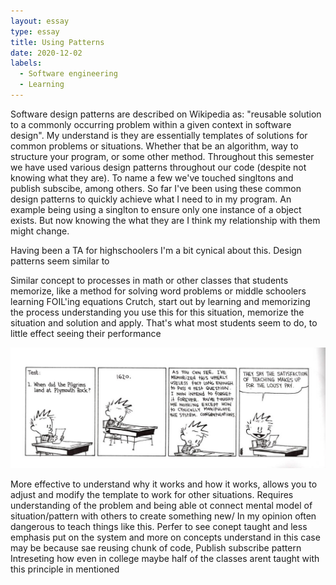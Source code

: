 ```yaml
---
layout: essay
type: essay
title: Using Patterns
date: 2020-12-02
labels:
  - Software engineering
  - Learning
---
```


Software design patterns are described on Wikipedia as: "reusable solution to a commonly occurring problem within a given context in software design". My understand is they are essentially templates of solutions for common problems or situations. Whether that be an algorithm, way to structure your program, or some other method. Throughout this semester we have used various design patterns throughout our code (despite not knowing what they are). To name a few we've touched  singltons and publish subscibe, among others. So far I've been using these common design patterns to quickly achieve what I need to in my program. An example being using a singlton to ensure only one instance of a object exists. But now knowing the what they are I think my relationship with them might change.

Having been a TA for highschoolers I'm a bit cynical about this. Design patterns seem similar to

Similar concept to processes in math or other classes that students memorize, like a method for solving word problems or middle schoolers learning FOIL'ing equations
Crutch, start out by learning and memorizing the process understanding you use this for this situation, memorize the situation and solution and apply. That's what most students seem to do, to little effect seeing their performance

<img class="ui small right floated rounded image" src="/images/calvinTest.jpg">

More effective to understand why it works and how it works, allows you to adjust and modify the template to work for other situations. Requires understanding of the problem and being able ot connect mental model of situation/pattern with others to create something new/
In my opinion often dangerous to teach things like this. Perfer to see conept taught and less emphasis put on the system and more on concepts
understand in this case may be because sae reusing chunk of code, Publish subscribe pattern
Intreseting how even in college maybe half of the classes arent taught with this principle in mentioned
